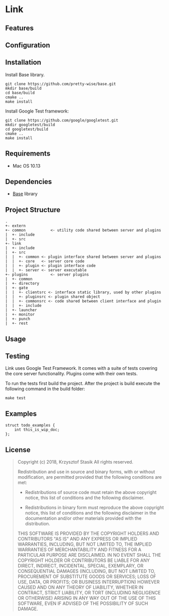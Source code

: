 Link
====

## Features
## Configuration
## Installation

Install Base library.

```
git clone https://github.com/pretty-wise/base.git
mkdir base/build
cd base/build
cmake ..
make install
```

Install Google Test framework:

```
git clone https://github.com/google/googletest.git
mkdir googletest/build
cd googletest/build
cmake ..
make install
```

## Requirements
- Mac OS 10.13
## Dependencies
- [Base](https://github.com/pretty-wise/base) library
## Project Structure
```
.
+- extern
+- common 			<- utility code shared between server and plugins
|  +- include
|  +- src
+- link
|  +- include
|  +- src
|  |  +- common <- plugin interface shared between server and plugins
|  |  +- core   <- server core code
|  |  +- plugin <- plugin interface code
|  |  +- server <- server executable
+- plugins			<- server plugins
|  +- common
|  +- directory
|  +- gate
|  |  +- clientsrc <- interface static library, used by other plugins
|  |  +- pluginsrc <- plugin shared object
|  |  +- commonsrc <- code shared between client interface and plugin
|  |  +- include
|  +- launcher
|  +- monitor
|  +- punch
|  +- rest
```
## Usage
## Testing

Link uses Google Test Framework. It comes with a suite of tests covering the core server functionality. Plugins come with their own tests.

To run the tests first build the project. After the project is build execute the following command in the build folder:
```
make test
```

## Examples
```code
struct todo_examples {
	int this_is_wip_doc;
};
```
## License
> Copyright (c) 2018, Krzysztof Stasik
> All rights reserved.
> 
> Redistribution and use in source and binary forms, with or without
> modification, are permitted provided that the following conditions are met:
> 
> * Redistributions of source code must retain the above copyright notice, this
>   list of conditions and the following disclaimer.
> 
> * Redistributions in binary form must reproduce the above copyright notice,
>   this list of conditions and the following disclaimer in the documentation
>   and/or other materials provided with the distribution.
> 
> THIS SOFTWARE IS PROVIDED BY THE COPYRIGHT HOLDERS AND CONTRIBUTORS "AS IS"
> AND ANY EXPRESS OR IMPLIED WARRANTIES, INCLUDING, BUT NOT LIMITED TO, THE
> IMPLIED WARRANTIES OF MERCHANTABILITY AND FITNESS FOR A PARTICULAR PURPOSE ARE
> DISCLAIMED. IN NO EVENT SHALL THE COPYRIGHT HOLDER OR CONTRIBUTORS BE LIABLE
> FOR ANY DIRECT, INDIRECT, INCIDENTAL, SPECIAL, EXEMPLARY, OR CONSEQUENTIAL
> DAMAGES (INCLUDING, BUT NOT LIMITED TO, PROCUREMENT OF SUBSTITUTE GOODS OR
> SERVICES; LOSS OF USE, DATA, OR PROFITS; OR BUSINESS INTERRUPTION) HOWEVER
> CAUSED AND ON ANY THEORY OF LIABILITY, WHETHER IN CONTRACT, STRICT LIABILITY,
> OR TORT (INCLUDING NEGLIGENCE OR OTHERWISE) ARISING IN ANY WAY OUT OF THE USE
> OF THIS SOFTWARE, EVEN IF ADVISED OF THE POSSIBILITY OF SUCH DAMAGE.
